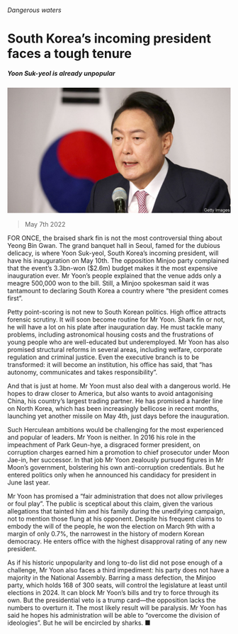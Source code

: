 ###### Dangerous waters

# South Korea’s incoming president faces a tough tenure 

##### Yoon Suk-yeol is already unpopular 

![image](images/20220507_asp501.jpg) 

> May 7th 2022 

FOR ONCE, the braised shark fin is not the most controversial thing about Yeong Bin Gwan. The grand banquet hall in Seoul, famed for the dubious delicacy, is where Yoon Suk-yeol, South Korea’s incoming president, will have his inauguration on May 10th. The opposition Minjoo party complained that the event’s 3.3bn-won ($2.6m) budget makes it the most expensive inauguration ever. Mr Yoon’s people explained that the venue adds only a meagre 500,000 won to the bill. Still, a Minjoo spokesman said it was tantamount to declaring South Korea a country where “the president comes first”.

Petty point-scoring is not new to South Korean politics. High office attracts forensic scrutiny. It will soon become routine for Mr Yoon. Shark fin or not, he will have a lot on his plate after inauguration day. He must tackle many problems, including astronomical housing costs and the frustrations of young people who are well-educated but underemployed. Mr Yoon has also promised structural reforms in several areas, including welfare, corporate regulation and criminal justice. Even the executive branch is to be transformed: it will become an institution, his office has said, that “has autonomy, communicates and takes responsibility”.


And that is just at home. Mr Yoon must also deal with a dangerous world. He hopes to draw closer to America, but also wants to avoid antagonising China, his country’s largest trading partner. He has promised a harder line on North Korea, which has been increasingly bellicose in recent months, launching yet another missile on May 4th, just days before the inauguration.

Such Herculean ambitions would be challenging for the most experienced and popular of leaders. Mr Yoon is neither. In 2016 his role in the impeachment of Park Geun-hye, a disgraced former president, on corruption charges earned him a promotion to chief prosecutor under Moon Jae-in, her successor. In that job Mr Yoon zealously pursued figures in Mr Moon’s government, bolstering his own anti-corruption credentials. But he entered politics only when he announced his candidacy for president in June last year.

Mr Yoon has promised a “fair administration that does not allow privileges or foul play”. The public is sceptical about this claim, given the various allegations that tainted him and his family during the unedifying campaign, not to mention those flung at his opponent. Despite his frequent claims to embody the will of the people, he won the election on March 9th with a margin of only 0.7%, the narrowest in the history of modern Korean democracy. He enters office with the highest disapproval rating of any new president.

As if his historic unpopularity and long to-do list did not pose enough of a challenge, Mr Yoon also faces a third impediment: his party does not have a majority in the National Assembly. Barring a mass defection, the Minjoo party, which holds 168 of 300 seats, will control the legislature at least until elections in 2024. It can block Mr Yoon’s bills and try to force through its own. But the presidential veto is a trump card—the opposition lacks the numbers to overturn it. The most likely result will be paralysis. Mr Yoon has said he hopes his administration will be able to “overcome the division of ideologies”. But he will be encircled by sharks. ■

